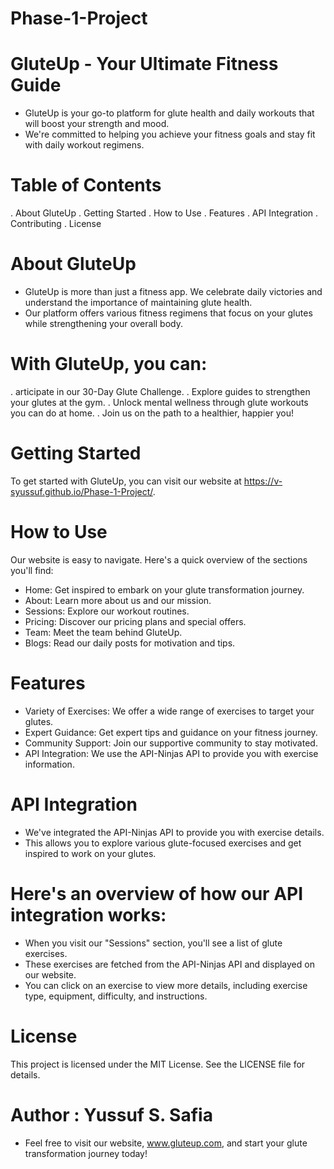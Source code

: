 # Phase-1-Project

# GluteUp - Your Ultimate Fitness Guide


- GluteUp is your go-to platform for glute health and daily workouts that will boost your strength and mood. 
- We're committed to helping you achieve your fitness goals and stay fit with daily workout regimens.

# Table of Contents
  . About GluteUp
  . Getting Started
  . How to Use
  . Features
  . API Integration
  . Contributing
  . License

# About GluteUp
- GluteUp is more than just a fitness app. We celebrate daily victories and understand the importance of maintaining glute health. 
- Our platform offers various fitness regimens that focus on your glutes while strengthening your overall body.

# With GluteUp, you can:

. articipate in our 30-Day Glute Challenge.
. Explore guides to strengthen your glutes at the gym.
. Unlock mental wellness through glute workouts you can do at home.
. Join us on the path to a healthier, happier you!

# Getting Started
To get started with GluteUp, you can visit our website at https://v-syussuf.github.io/Phase-1-Project/.

# How to Use
Our website is easy to navigate. Here's a quick overview of the sections you'll find:

- Home: Get inspired to embark on your glute transformation journey.
- About: Learn more about us and our mission.
- Sessions: Explore our workout routines.
- Pricing: Discover our pricing plans and special offers.
- Team: Meet the team behind GluteUp.
- Blogs: Read our daily posts for motivation and tips.

# Features
- Variety of Exercises: We offer a wide range of exercises to target your glutes.
- Expert Guidance: Get expert tips and guidance on your fitness journey.
- Community Support: Join our supportive community to stay motivated.
- API Integration: We use the API-Ninjas API to provide you with exercise information.

# API Integration
- We've integrated the API-Ninjas API to provide you with exercise details. 
- This allows you to explore various glute-focused exercises and get inspired to work on your glutes.

# Here's an overview of how our API integration works:

- When you visit our "Sessions" section, you'll see a list of glute exercises.
- These exercises are fetched from the API-Ninjas API and displayed on our website.
- You can click on an exercise to view more details, including exercise type, equipment, difficulty, and instructions.


# License
This project is licensed under the MIT License. See the LICENSE file for details.

# Author : Yussuf S. Safia

- Feel free to visit our website, www.gluteup.com, and start your glute transformation journey today!
